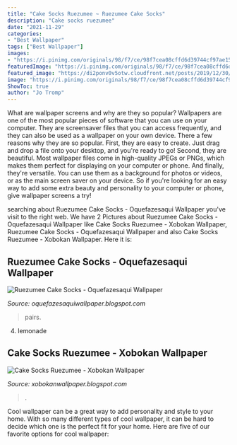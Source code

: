 ```yaml
---
title: "Cake Socks Ruezumee ~ Ruezumee Cake Socks"
description: "Cake socks ruezumee"
date: "2021-11-29"
categories:
- "Best Wallpaper"
tags: ["Best Wallpaper"]
images:
- "https://i.pinimg.com/originals/98/f7/ce/98f7cea08cffd6d39744cf97ae1540af.png"
featuredImage: "https://i.pinimg.com/originals/98/f7/ce/98f7cea08cffd6d39744cf97ae1540af.png"
featured_image: "https://di2ponv0v5otw.cloudfront.net/posts/2019/12/30/5e0ae867b38f0a439bcbca7f/m_5e1581b47f617f55a5d28a6c.jpeg"
image: "https://i.pinimg.com/originals/98/f7/ce/98f7cea08cffd6d39744cf97ae1540af.png"
ShowToc: true
author: "Jo Tromp"
---
```



What are wallpaper screens and why are they so popular?
Wallpapers are one of the most popular pieces of software that you can use on your computer. They are screensaver files that you can access frequently, and they can also be used as a wallpaper on your own device. There a few reasons why they are so popular. First, they are easy to create. Just drag and drop a file onto your desktop, and you're ready to go! Second, they are beautiful. Most wallpaper files come in high-quality JPEGs or PNGs, which makes them perfect for displaying on your computer or phone. And finally, they're versatile. You can use them as a background for photos or videos, or as the main screen saver on your device. So if you're looking for an easy way to add some extra beauty and personality to your computer or phone, give wallpaper screens a try!

	

		
searching about Ruezumee Cake Socks - Oquefazesaqui Wallpaper you've visit to the right web. We have 2 Pictures about Ruezumee Cake Socks - Oquefazesaqui Wallpaper like Cake Socks Ruezumee - Xobokan Wallpaper, Ruezumee Cake Socks - Oquefazesaqui Wallpaper and also Cake Socks Ruezumee - Xobokan Wallpaper. Here it is:
		
    
## Ruezumee Cake Socks - Oquefazesaqui Wallpaper

<img loading=lazy src="https://di2ponv0v5otw.cloudfront.net/posts/2019/12/30/5e0ae867b38f0a439bcbca7f/m_5e1581b47f617f55a5d28a6c.jpeg" onerror="this.onerror=null;this.src='https://tse1.mm.bing.net/th?id=OIP.ttPL9-UsGmw7OlWKnItz3QHaHa&amp;pid=15.1';" alt="Ruezumee Cake Socks - Oquefazesaqui Wallpaper">

_Source: oquefazesaquiwallpaper.blogspot.com_

>pairs. 

	

4. lemonade 

    
## Cake Socks Ruezumee - Xobokan Wallpaper

<img loading=lazy src="https://i.pinimg.com/originals/98/f7/ce/98f7cea08cffd6d39744cf97ae1540af.png" onerror="this.onerror=null;this.src='https://tse4.mm.bing.net/th?id=OIP.6CXGaaBTTwGaGOqSdm7L6QHaWO&amp;pid=15.1';" alt="Cake Socks Ruezumee - Xobokan Wallpaper">

_Source: xobokanwallpaper.blogspot.com_

>. 

	

Cool wallpaper can be a great way to add personality and style to your home. With so many different types of cool wallpaper, it can be hard to decide which one is the perfect fit for your home. Here are five of our favorite options for cool wallpaper: 

